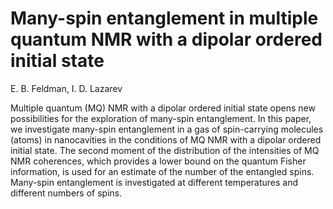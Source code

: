 # Many-spin entanglement in multiple quantum NMR with a dipolar ordered initial state

E. B. Feldman, I. D. Lazarev

Multiple quantum (MQ) NMR with a dipolar ordered initial state opens new possibilities for the exploration of many-spin entanglement.
In this paper, we investigate many-spin entanglement in a gas of spin-carrying molecules (atoms) in nanocavities
in the conditions of MQ NMR with a dipolar ordered initial state.
The second moment of the distribution of the intensities of MQ NMR coherences,
which provides a lower bound on the quantum Fisher information,
is used for an estimate of the number of the entangled spins.
Many-spin entanglement is investigated at different temperatures and different numbers of spins.
